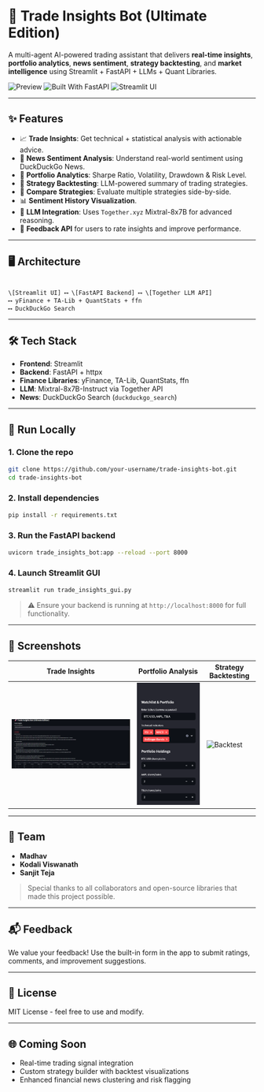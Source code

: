 # 🚀 Trade Insights Bot (Ultimate Edition)

A multi-agent AI-powered trading assistant that delivers **real-time insights**, **portfolio analytics**, **news sentiment**, **strategy backtesting**, and **market intelligence** using Streamlit + FastAPI + LLMs + Quant Libraries.

![Preview](https://img.shields.io/badge/AI-Enabled-blueviolet?style=for-the-badge) ![Built With FastAPI](https://img.shields.io/badge/Built%20with-FastAPI-green?style=for-the-badge) ![Streamlit UI](https://img.shields.io/badge/UI-Streamlit-orange?style=for-the-badge)

---

## ✨ Features

- 📈 **Trade Insights**: Get technical + statistical analysis with actionable advice.
- 📰 **News Sentiment Analysis**: Understand real-world sentiment using DuckDuckGo News.
- 💼 **Portfolio Analytics**: Sharpe Ratio, Volatility, Drawdown & Risk Level.
- 🔬 **Strategy Backtesting**: LLM-powered summary of trading strategies.
- 🔁 **Compare Strategies**: Evaluate multiple strategies side-by-side.
- 📊 **Sentiment History Visualization**.
- 🧠 **LLM Integration**: Uses `Together.xyz` Mixtral-8x7B for advanced reasoning.
- 🔧 **Feedback API** for users to rate insights and improve performance.

---

## 🖥️ Architecture

```

\[Streamlit UI] ⟷ \[FastAPI Backend] ⟷ \[Together LLM API]
⟷ yFinance + TA-Lib + QuantStats + ffn
⟷ DuckDuckGo Search

````

---

## 🛠️ Tech Stack

- **Frontend**: Streamlit
- **Backend**: FastAPI + httpx
- **Finance Libraries**: yFinance, TA-Lib, QuantStats, ffn
- **LLM**: Mixtral-8x7B-Instruct via Together API
- **News**: DuckDuckGo Search (`duckduckgo_search`)

---

## 🚀 Run Locally

### 1. Clone the repo

```bash
git clone https://github.com/your-username/trade-insights-bot.git
cd trade-insights-bot
````

### 2. Install dependencies

```bash
pip install -r requirements.txt
```

### 3. Run the FastAPI backend

```bash
uvicorn trade_insights_bot:app --reload --port 8000
```

### 4. Launch Streamlit GUI

```bash
streamlit run trade_insights_gui.py
```

> ⚠️ Ensure your backend is running at `http://localhost:8000` for full functionality.

---

## 📸 Screenshots

| Trade Insights                      | Portfolio Analysis                 | Strategy Backtesting             |
| ----------------------------------- | ---------------------------------- | -------------------------------- |
| ![Trade](images/trade_insights.png) | ![Portfolio](images/Portfolio.png) | ![Backtest](images/Strategy_Backtest.png) |

---

## 👥 Team

* **Madhav** 
* **Kodali Viswanath** 
* **Sanjit Teja** 

> Special thanks to all collaborators and open-source libraries that made this project possible.

---

## 📬 Feedback

We value your feedback! Use the built-in form in the app to submit ratings, comments, and improvement suggestions.

---

## 📄 License

MIT License - feel free to use and modify.

---

## 🌐 Coming Soon

* Real-time trading signal integration
* Custom strategy builder with backtest visualizations
* Enhanced financial news clustering and risk flagging
